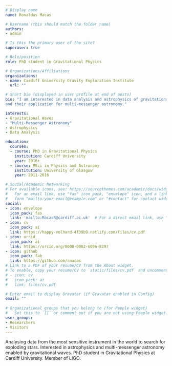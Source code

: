 ```yaml
---
# Display name
name: Ronaldas Macas

# Username (this should match the folder name)
authors:
- admin

# Is this the primary user of the site?
superuser: true

# Role/position
role: PhD student in Gravitational Physics

# Organizations/Affiliations
organizations:
- name: Cardiff University Gravity Exploration Institute
  url: ""

# Short bio (displayed in user profile at end of posts)
bio: "I am interested in data analysis and astrophysics of gravitational waves,
and their application for multi-messenger astronomy."

interests:
- Gravitational Waves
- "Multi-Messenger Astronomy"
- Astrophysics
- Data Analysis

education:
  courses:
  - course: PhD in Gravitational Physics 
    institution: Cardiff University
    year: 2016+
  - course: MSci in Physics and Astronomy
    institution: University of Glasgow
    year: 2011-2016

# Social/Academic Networking
# For available icons, see: https://sourcethemes.com/academic/docs/widgets/#icons
#   For an email link, use "fas" icon pack, "envelope" icon, and a link in the
#   form "mailto:your-email@example.com" or "#contact" for contact widget.
social:
- icon: envelope
  icon_pack: fas
  link: 'mailto:MacasR@cardiff.ac.uk'  # For a direct email link, use "mailto:test@example.org".
- icon: cv
  icon_pack: ai
  link: https://happy-volhard-4f39b9.netlify.com/files/cv.pdf
- icon: orcid
  icon_pack: ai
  link: https://orcid.org/0000-0002-6096-8297
- icon: github
  icon_pack: fab
  link: https://github.com/rmacas
# Link to a PDF of your resume/CV from the About widget.
# To enable, copy your resume/CV to `static/files/cv.pdf` and uncomment the lines below.  
# - icon: cv
#   icon_pack: ai
#   link: files/cv.pdf

# Enter email to display Gravatar (if Gravatar enabled in Config)
email: ""
  
# Organizational groups that you belong to (for People widget)
#   Set this to `[]` or comment out if you are not using People widget.  
user_groups:
- Researchers
- Visitors
---
```


Analysing data from the most sensitive instrument in the world to search for exploding stars. Interested in astrophysics and multi-messenger astronomy enabled by gravitational waves.  PhD student in Gravitational Physics at Cardiff University. Member of LIGO. 


